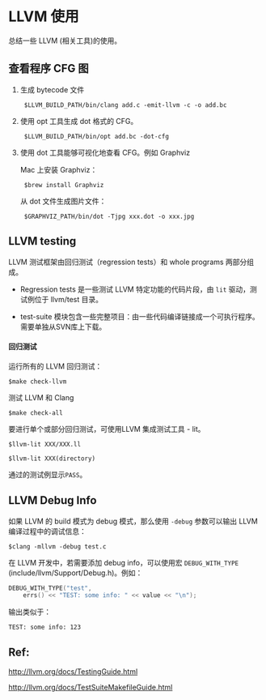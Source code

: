 # LLVM 使用

总结一些 LLVM (相关工具)的使用。

## 查看程序 CFG 图

1. 生成 bytecode 文件

        $LLVM_BUILD_PATH/bin/clang add.c -emit-llvm -c -o add.bc

2. 使用 opt 工具生成 dot 格式的 CFG。

        $LLVM_BUILD_PATH/bin/opt add.bc -dot-cfg

3. 使用 dot 工具能够可视化地查看 CFG。例如 Graphviz

    Mac 上安装 Graphviz：

        $brew install Graphviz

    从 dot 文件生成图片文件：

        $GRAPHVIZ_PATH/bin/dot -Tjpg xxx.dot -o xxx.jpg

## LLVM testing

LLVM 测试框架由回归测试（regression tests）和 whole programs 两部分组成。

- Regression tests 是一些测试 LLVM 特定功能的代码片段，由 `lit` 驱动，测试例位于 llvm/test 目录。

- test-suite 模块包含一些完整项目：由一些代码编译链接成一个可执行程序。需要单独从SVN库上下载。

#### 回归测试

运行所有的 LLVM 回归测试：

    $make check-llvm

测试 LLVM 和 Clang

    $make check-all

要进行单个或部分回归测试，可使用LLVM 集成测试工具 - lit。

    $llvm-lit XXX/XXX.ll

    $llvm-lit XXX(directory)

通过的测试例显示`PASS`。

## LLVM Debug Info

如果 LLVM 的 build 模式为 debug 模式，那么使用 `-debug` 参数可以输出 LLVM 编译过程中的调试信息：

    $clang -mllvm -debug test.c

在 LLVM 开发中，若需要添加 debug info，可以使用宏 `DEBUG_WITH_TYPE` (include/llvm/Support/Debug.h)。例如：

```c++
DEBUG_WITH_TYPE("test",
    errs() << "TEST: some info: " << value << "\n");
```

输出类似于：

    TEST: some info: 123


## Ref:

http://llvm.org/docs/TestingGuide.html

http://llvm.org/docs/TestSuiteMakefileGuide.html

</br></br>
